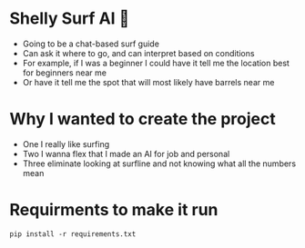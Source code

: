 # Shelly Surf AI 🐚
- Going to be a chat-based surf guide
- Can ask it where to go, and can interpret based on conditions
- For example, if I was a beginner I could have it tell me the location best for beginners near me
- Or have it tell me the spot that will most likely have barrels near me

# Why I wanted to create the project
- One I really like surfing
- Two I wanna flex that I made an AI for job and personal
- Three eliminate looking at surfline and not knowing what all the numbers mean

# Requirments to make it run
`pip install -r requirements.txt`
